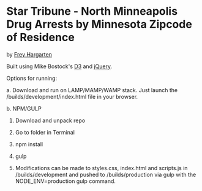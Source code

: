 Star Tribune - North Minneapolis Drug Arrests by Minnesota Zipcode of Residence
================

by [Frey Hargarten](https://github.com/jeffhargarten)

Built using Mike Bostock's [D3](https://github.com/mbostock/d3) and [jQuery](https://github.com/jquery/jquery).

Options for running:

a. Download and run on LAMP/MAMP/WAMP stack. Just launch the /builds/development/index.html file in your browser.

b. NPM/GULP

1. Download and unpack repo

2. Go to folder in Terminal

3. npm install

4. gulp

5. Modifications can be made to styles.css, index.html and scripts.js in /builds/development and pushed to /builds/production via gulp with the NODE_ENV=production gulp command.